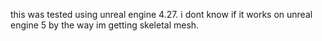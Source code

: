 this was tested using unreal engine 4.27.
i dont know if it works on unreal engine 5 by the way im getting skeletal mesh.
